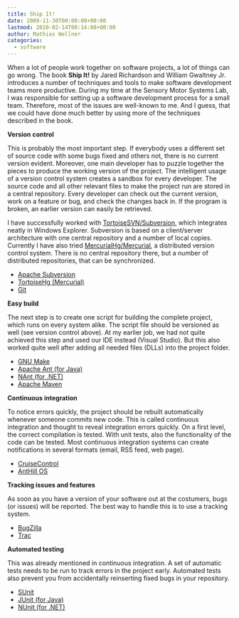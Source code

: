 ```yaml
---
title: Ship It!
date: 2009-11-30T00:00:00+00:00
lastmod: 2020-02-14T00:14:08+00:00
author: Mathias Wellner
categories:
  - software
---
```

When a lot of people work together on software projects, a lot of things can go wrong. The book **Ship It!** by Jared Richardson and William Gwaltney Jr. introduces a number of techniques and tools to make software development teams more productive. During my time at the Sensory Motor Systems Lab, I was responsible for setting up a software development process for a small team. Therefore, most of the issues are well-known to me. And I guess, that we could have done much better by using more of the techniques described in the book. 
<!--more-->

**Version control**

This is probably the most important step. If everybody uses a different set of source code with some bugs fixed and others not, there is no current version evident. Moreover, one main developer has to puzzle together the pieces to produce the working version of the project. The intelligent usage of a version control system creates a sandbox for every developer. The source code and all other relevant files to make the project run are stored in a central repository. Every developer can check out the current version, work on a feature or bug, and check the changes back in. If the program is broken, an earlier version can easily be retrieved. 

I have successfully worked with [TortoiseSVN/Subversion](http://tortoisesvn.tigris.org/), which integrates neatly in Windows Explorer. Subversion is based on a client/server architecture with one central repository and a number of local copies. Currently I have also tried [MercurialHg/Mercurial](http://tortoisehg.bitbucket.org/), a distributed version control system. There is no central repository there, but a number of distributed repositories, that can be synchronized. 

  * [Apache Subversion](http://subversion.apache.org/)
  * [TortoiseHg (Mercurial)](http://tortoisehg.bitbucket.org/)
  * [Git](https://git-scm.com/)

**Easy build**

The next step is to create one script for building the complete project, which runs on every system alike. The script file should be versioned as well (see version control above). At my earlier job, we had not quite achieved this step and used our IDE instead (Visual Studio). But this also worked quite well after adding all needed files (DLLs) into the project folder. 

  * [GNU Make](http://www.gnu.org/software/make/)
  * [Apache Ant (for Java)](http://ant.apache.org/)
  * [NAnt (for .NET)](http://nant.sourceforge.net/)
  * [Apache Maven](http://maven.apache.org/)

**Continuous integration**

To notice errors quickly, the project should be rebuilt automatically whenever someone commits new code. This is called continuous integration and thought to reveal integration errors quickly. On a first level, the correct compilation is tested. With unit tests, also the functionality of the code can be tested. Most continuous integration systems can create notifications in several formats (email, RSS feed, web page). 

  * [CruiseControl](http://cruisecontrol.sourceforge.net/)
  * [AntHill OS](http://www.anthillpro.com/html/products/anthillos/default.html)

**Tracking issues and features**

As soon as you have a version of your software out at the costumers, bugs (or issues) will be reported. The best way to handle this is to use a tracking system. 

  * [BugZilla](http://www.bugzilla.org/)
  * [Trac](http://trac.edgewall.org/)

**Automated testing**

This was already mentioned in continuous integration. A set of automatic tests needs to be run to track errors in the project early. Automated tests also prevent you from accidentally reinserting fixed bugs in your repository. 

  * [SUnit](http://sunit.sourceforge.net/)
  * [JUnit (for Java)](http://junit.sourceforge.net/)
  * [NUnit (for .NET)](http://www.mono-project.com/NUnit)